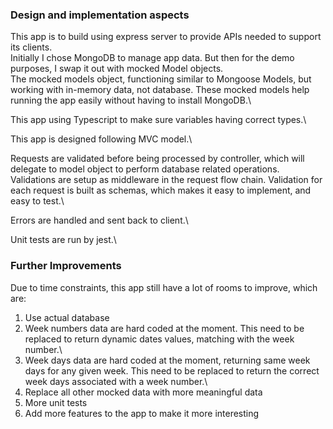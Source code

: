 ### Design and implementation aspects

This app is to build using express server to provide APIs needed to support its clients.\
Initially I chose MongoDB to manage app data. But then for the demo purposes, I swap it out with mocked Model objects.\
The mocked models object, functioning similar to Mongoose Models, but working with in-memory data, not database.
These mocked models help running the app easily without having to install MongoDB.\

This app using Typescript to make sure variables having correct types.\

This app is designed following MVC model.\

Requests are validated before being processed by controller, which will delegate to model object to perform database related operations.\
Validations are setup as middleware in the request flow chain. Validation for each request is built as schemas, which makes it easy to implement, and easy to test.\

Errors are handled and sent back to client.\

Unit tests are run by jest.\

### Further Improvements

Due to time constraints, this app still have a lot of rooms to improve, which are:
1. Use actual database
2. Week numbers data are hard coded at the moment. This need to be replaced to return dynamic dates values, matching with the week number.\
3. Week days data are hard coded at the moment, returning same week days for any given week. This need to be replaced to return the correct week days associated with a week number.\ 
4. Replace all other mocked data with more meaningful data
5. More unit tests
6. Add more features to the app to make it more interesting


